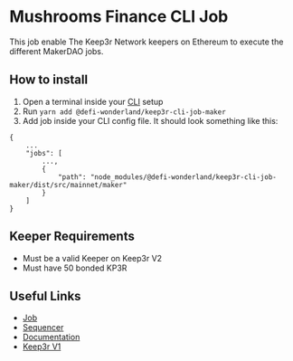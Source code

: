 # Mushrooms Finance CLI Job

This job enable The Keep3r Network keepers on Ethereum to execute the different MakerDAO jobs.

## How to install

1. Open a terminal inside your [CLI](https://github.com/keep3r-network/cli) setup
2. Run `yarn add @defi-wonderland/keep3r-cli-job-maker`
3. Add job inside your CLI config file. It should look something like this:
```
{
    ...
    "jobs": [
        ...,
        {
            "path": "node_modules/@defi-wonderland/keep3r-cli-job-maker/dist/src/mainnet/maker"
        }
    ]
}
```

## Keeper Requirements

* Must be a valid Keeper on Keep3r V2
* Must have 50 bonded KP3R

## Useful Links

* [Job](https://etherscan.io/address/0x5D469E1ef75507b0E0439667ae45e280b9D81B9C)
* [Sequencer](https://etherscan.io/address/0x9566eB72e47E3E20643C0b1dfbEe04Da5c7E4732)
* [Documentation](https://github.com/keep3r-network/keep3r.network/pull/52)
* [Keep3r V1](https://etherscan.io/address/0x1ceb5cb57c4d4e2b2433641b95dd330a33185a44)